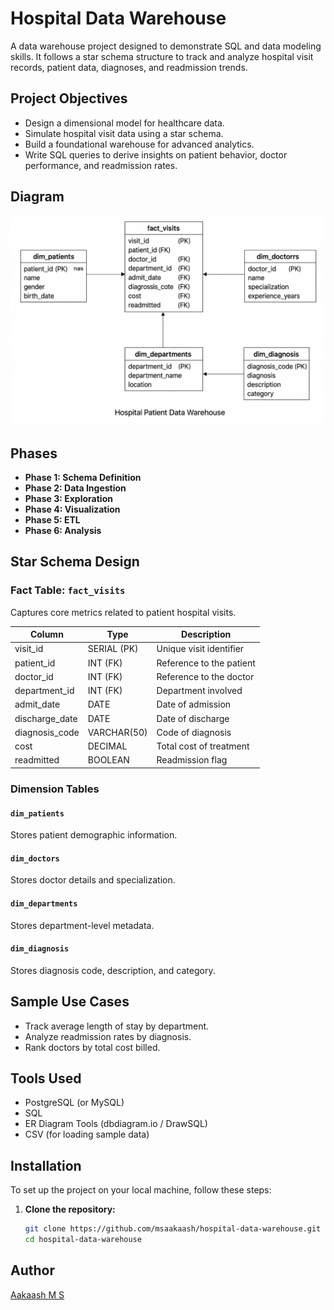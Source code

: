 # Hospital Data Warehouse

A data warehouse project designed to demonstrate SQL and data modeling skills. It follows a star schema structure to track and analyze hospital visit records, patient data, diagnoses, and readmission trends.

## Project Objectives

- Design a dimensional model for healthcare data.
- Simulate hospital visit data using a star schema.
- Build a foundational warehouse for advanced analytics.
- Write SQL queries to derive insights on patient behavior, doctor performance, and readmission rates.

## Diagram

![Star Schema](./diagrams/star_schema.png)

## Phases

- **Phase 1: Schema Definition**
- **Phase 2: Data Ingestion** 
- **Phase 3: Exploration**
- **Phase 4: Visualization** 
- **Phase 5: ETL**
- **Phase 6: Analysis**

## Star Schema Design

### Fact Table: `fact_visits`
Captures core metrics related to patient hospital visits.

| Column          | Type         | Description                     |
|-----------------|--------------|---------------------------------|
| visit_id        | SERIAL (PK)  | Unique visit identifier         |
| patient_id      | INT (FK)     | Reference to the patient        |
| doctor_id       | INT (FK)     | Reference to the doctor         |
| department_id   | INT (FK)     | Department involved             |
| admit_date      | DATE         | Date of admission               |
| discharge_date  | DATE         | Date of discharge               |
| diagnosis_code  | VARCHAR(50)  | Code of diagnosis               |
| cost            | DECIMAL      | Total cost of treatment         |
| readmitted      | BOOLEAN      | Readmission flag                |

### Dimension Tables

#### `dim_patients`
Stores patient demographic information.

#### `dim_doctors`
Stores doctor details and specialization.

#### `dim_departments`
Stores department-level metadata.

#### `dim_diagnosis`
Stores diagnosis code, description, and category.

## Sample Use Cases

- Track average length of stay by department.
- Analyze readmission rates by diagnosis.
- Rank doctors by total cost billed.

## Tools Used

- PostgreSQL (or MySQL)
- SQL
- ER Diagram Tools (dbdiagram.io / DrawSQL)
- CSV (for loading sample data)


## Installation

To set up the project on your local machine, follow these steps:

1. **Clone the repository:**

   ```bash
   git clone https://github.com/msaakaash/hospital-data-warehouse.git
   cd hospital-data-warehouse
   

## Author

[Aakaash M S](https://github.com/msaakaash)
